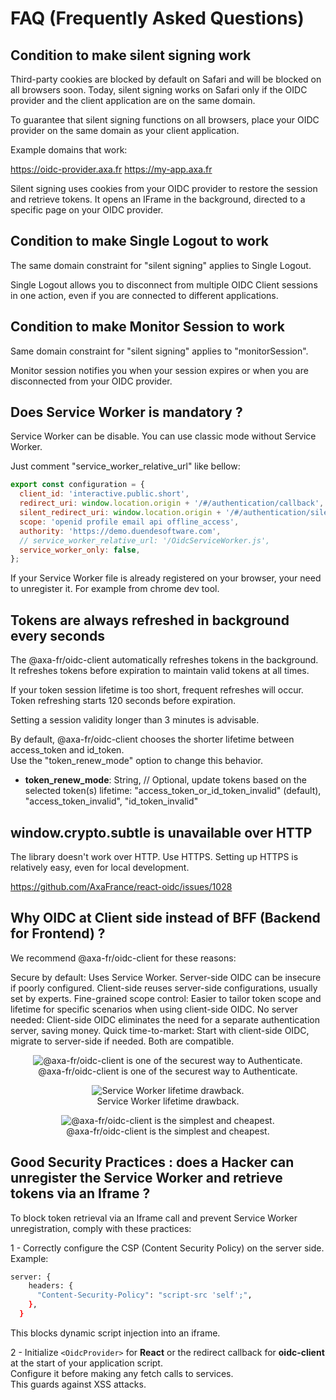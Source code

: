 # FAQ (Frequently Asked Questions)

## Condition to make silent signing work 

Third-party cookies are blocked by default on Safari and will be blocked on all browsers soon.
Today, silent signing works on Safari only if the OIDC provider and the client application are on the same domain.

To guarantee that silent signing functions on all browsers, place your OIDC provider on the same domain as your client application.

Example domains that work:

https://oidc-provider.axa.fr
https://my-app.axa.fr

Silent signing uses cookies from your OIDC provider to restore the session and retrieve tokens.
It opens an IFrame in the background, directed to a specific page on your OIDC provider.

## Condition to make Single Logout to work

The same domain constraint for "silent signing" applies to Single Logout.  

Single Logout allows you to disconnect from multiple OIDC Client sessions in one action, even if you are connected to different applications.

## Condition to make Monitor Session to work

Same domain constraint for "silent signing" applies to "monitorSession".  

Monitor session notifies you when your session expires or when you are disconnected from your OIDC provider.

## Does Service Worker is mandatory ?

Service Worker can be disable. 
You can use classic mode without Service Worker.

Just comment "service_worker_relative_url" like bellow:

````javascript
export const configuration = {
  client_id: 'interactive.public.short',
  redirect_uri: window.location.origin + '/#/authentication/callback',
  silent_redirect_uri: window.location.origin + '/#/authentication/silent-callback',
  scope: 'openid profile email api offline_access',
  authority: 'https://demo.duendesoftware.com',
  // service_worker_relative_url: '/OidcServiceWorker.js',
  service_worker_only: false,
};
````

If your Service Worker file is already registered on your browser, your need to unregister it. For example from chrome dev tool. 

## Tokens are always refreshed in background every seconds

The @axa-fr/oidc-client automatically refreshes tokens in the background.  
It refreshes tokens before expiration to maintain valid tokens at all times.  

If your token session lifetime is too short, frequent refreshes will occur.  
Token refreshing starts 120 seconds before expiration.  

Setting a session validity longer than 3 minutes is advisable.  

By default, @axa-fr/oidc-client chooses the shorter lifetime between access_token and id_token.  
Use the "token_renew_mode" option to change this behavior.

 - **token_renew_mode**: String, // Optional, update tokens based on the selected token(s) lifetime: "access_token_or_id_token_invalid" (default), "access_token_invalid", "id_token_invalid"

## window.crypto.subtle is unavailable over HTTP

The library doesn't work over HTTP. Use HTTPS.
Setting up HTTPS is relatively easy, even for local development.

https://github.com/AxaFrance/react-oidc/issues/1028

## Why OIDC at Client side instead of BFF (Backend for Frontend) ?

We recommend @axa-fr/oidc-client for these reasons:

Secure by default: Uses Service Worker. Server-side OIDC can be insecure if poorly configured. Client-side reuses server-side configurations, usually set by experts.
Fine-grained scope control: Easier to tailor token scope and lifetime for specific scenarios when using client-side OIDC.
No server needed: Client-side OIDC eliminates the need for a separate authentication server, saving money.
Quick time-to-market: Start with client-side OIDC, migrate to server-side if needed. Both are compatible.

<p align="center">
    <img src="./docs/img/react-oidc-secure.PNG"
     alt="@axa-fr/oidc-client is one of the securest way to Authenticate."
      />
  <br>
  @axa-fr/oidc-client is one of the securest way to Authenticate.
</p>

<p align="center">
    <img src="./docs/img/react-oidc-lifetime.PNG"
     alt="Service Worker lifetime drawback. "
      />
  <br>
  Service Worker lifetime drawback.
</p>

<p align="center">
    <img src="./docs/img/react-oidc-cost.PNG"
     alt="@axa-fr/oidc-client is the simplest and cheapest."
      />
  <br>
  @axa-fr/oidc-client is the simplest and cheapest.
</p>


## Good Security Practices : does a Hacker can unregister the Service Worker and retrieve tokens via an Iframe ?

To block token retrieval via an Iframe call and prevent Service Worker unregistration, comply with these practices:

1 - Correctly configure the CSP (Content Security Policy) on the server side.  
Example: 

````bash
server: {
    headers: {
      "Content-Security-Policy": "script-src 'self';",
    },
  }
````

This blocks dynamic script injection into an iframe.  

2 - Initialize `<OidcProvider>` for **React** or the redirect callback for **oidc-client** at the start of your application script.  
Configure it before making any fetch calls to services.  
This guards against XSS attacks.

